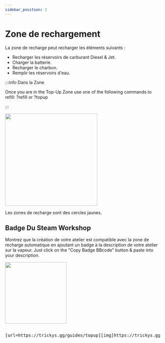 ```yaml
---
sidebar_position: 2
---
```


# Zone de rechargement

La zone de recharge peut recharger les éléments suivants :
- Recharger les réservoirs de carburant Diesel & Jet.
- Charger la batterie.
- Recharger le charbon.
- Remplir les réservoirs d'eau.

:::info Dans la Zone

Once you are in the Top-Up Zone use one of the following commands to refill: ?refill or ?topup

:::

<!-- css for flex -->
  <div class="flex-vcenter">
    <div class="img-mg">
      <img src="/img/topup/topupzone.png" width="300px"/>
    </div>
<p>

Les zones de recharge sont des cercles jaunes.

</p>
  </div>

## Badge Du Steam Workshop

Montrez que la création de votre atelier est compatible avec la zone de recharge automatique en ajoutant un badge à la description de votre atelier sur la vapeur. Just click on the "Copy Badge BBcode" button & paste into your description.



 <img src="/img/topup/tserver-topup-badge.png" width="200px" />

<pre>

[url=https://trickys.gg/guides/topup][img]https://trickys.gg/img/hotlink-ok/tserver-topup-badge.png[/img][/url]

</pre>